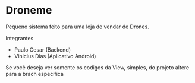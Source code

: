 # Droneme
Pequeno sistema feito para uma loja de vendar de Drones. 

Integrantes 

* Paulo Cesar (Backend) 
* Vinicius Dias (Aplicativo Android) 

Se você deseja ver somente os codigos da View, simples, do projeto altere para a brach especifica 
